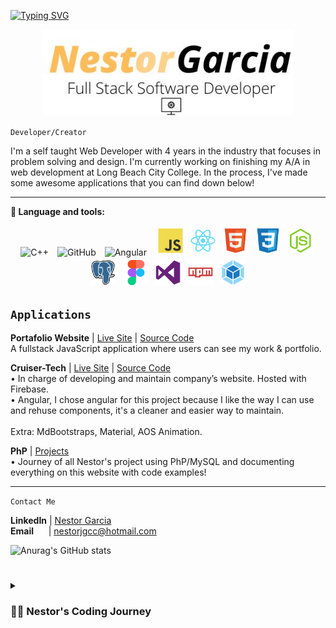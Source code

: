 <!-- markdownlint-disable MD033 MD041 -->


<p align="left">
<a href="https://git.io/typing-svg"><img src="https://readme-typing-svg.demolab.com?font=Fira+Code&weight=600&duration=3000&pause=500&color=9111F7&center=true&vCenter=true&width=435&lines=Nestor+Garcia;Web+Developer;4%2B+years+of+experience" alt="Typing SVG" /></a>

</p>

<!-- markdownlint-enable MD033 -->
<p align="center">
  <img width="400" src="/Capture.JPG" alt="banner">
</p>

`Developer/Creator`

<p align="left">
  I'm a self taught Web Developer with 4 years in the industry that focuses in problem solving and design. I'm currently working on finishing my A/A in web development at Long Beach City College. In the process, I've made some awesome applications that you can find down below!
</p>

---

  **🧰 Language and tools:**<br>
    <p align="center">
  <img alt="C++" height="40"   style="padding-right:10px;" src="https://cdn.jsdelivr.net/gh/devicons/devicon/icons/cplusplus/cplusplus-line.svg" />
<img alt="GitHub" height="40"   style="padding-right:10px;" src="https://cdn.jsdelivr.net/gh/devicons/devicon/icons/github/github-original.svg" />
  <img alt="Angular"  height="40"  style="padding-right:10px;" src="https://cdn.jsdelivr.net/gh/devicons/devicon/icons/angularjs/angularjs-plain.svg" />
      <img src="https://raw.githubusercontent.com/devicons/devicon/c7d326b6009e60442abc35fa45706d6f30ee4c8e/icons/javascript/javascript-original.svg" alt="JavaScript" height="40" style="vertical-align:top; margin:4px">
      <img src="https://raw.githubusercontent.com/devicons/devicon/c7d326b6009e60442abc35fa45706d6f30ee4c8e/icons/react/react-original.svg" alt="React" height="40" style="vertical-align:top; margin:4px">
      <img src="https://raw.githubusercontent.com/devicons/devicon/c7d326b6009e60442abc35fa45706d6f30ee4c8e/icons/html5/html5-original.svg" alt="HTML" height="40" style="vertical-align:top; margin:4px">
      <img src="https://raw.githubusercontent.com/devicons/devicon/c7d326b6009e60442abc35fa45706d6f30ee4c8e/icons/css3/css3-original.svg" alt="CSS" height="40" style="vertical-   align:top; margin:4px">
      <img src="https://raw.githubusercontent.com/devicons/devicon/c7d326b6009e60442abc35fa45706d6f30ee4c8e/icons/nodejs/nodejs-original.svg" alt="NodeJS" height="40" style="vertical-align:top; margin:4px">
      <img src="https://raw.githubusercontent.com/devicons/devicon/c7d326b6009e60442abc35fa45706d6f30ee4c8e/icons/postgresql/postgresql-original.svg" alt="PostgreSQL" height="40" style="vertical-align:top; margin:4px">
      <img src="https://raw.githubusercontent.com/devicons/devicon/c7d326b6009e60442abc35fa45706d6f30ee4c8e/icons/figma/figma-original.svg" alt="Figma" height="40" style="vertical-align:top; margin:4px">
      <img src="https://raw.githubusercontent.com/devicons/devicon/c7d326b6009e60442abc35fa45706d6f30ee4c8e/icons/visualstudio/visualstudio-plain.svg" alt="VSCode" height="40" style="vertical-align:top; margin:4px">
      <img src="https://raw.githubusercontent.com/devicons/devicon/c7d326b6009e60442abc35fa45706d6f30ee4c8e/icons/npm/npm-original-wordmark.svg" alt="npm" height="40" style="vertical-align:top; margin:4px">
      <img src="https://raw.githubusercontent.com/devicons/devicon/c7d326b6009e60442abc35fa45706d6f30ee4c8e/icons/webpack/webpack-original.svg" alt="Webpack" height="40" style="vertical-align:top; margin:4px">
    </p>


`Applications`
---

**Portafolio Website** | [Live Site](https://nestorjgc.io/) | [Source Code](https://nestorjgc.io/)<br>
A fullstack JavaScript application where users can see my work & portfolio.

**Cruiser-Tech** | [Live Site](https://cruisertech-dev.web.app/) | [Source Code](https://cruisertech-dev.web.app/)<br>
• In charge of developing and maintain company’s website. Hosted with Firebase. <br>
• Angular, I chose angular for this project because I like the way I can use and rehuse components, it's a cleaner and easier way to maintain. <br> <br>
Extra: MdBootstraps, Material, AOS Animation.

**PhP** | [Projects](https://nestor-journal-weeks.nestorjgc.repl.co/) <br>
• Journey of all Nestor's project using PhP/MySQL and documenting everything on this website with code examples!

---
`Contact Me`

**LinkedIn** | [Nestor Garcia](https://www.linkedin.com/in/nestorjgc)<br>
**Email**&nbsp;&nbsp;&nbsp;&nbsp;&nbsp;&nbsp;| nestorjgcc@hotmail.com<br>


![Anurag's GitHub stats](https://github-readme-stats.vercel.app/api?username=nestorjgc&show_icons=true&theme=gruvbox)

#

<details>
 <summary><h3>👨‍💻 Nestor's Coding Journey</h3></summary>
   I started my coding journey in 2018 as a self taught student with a passion to learn everything I could about this programming world. I wanted to expand my self taught knowledge and that's when I started going to school. I specialize in helping companies and entrepreneurs make their applications. I also help them to reach their full potential and attract new customers. In my spare time I enjoy snowboarding and surfing.


